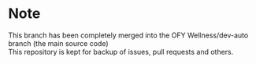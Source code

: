 # Note
This branch has been completely merged into the OFY Wellness/dev-auto branch (the main source code)  
This repository is kept for backup of issues, pull requests and others.
